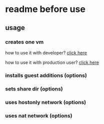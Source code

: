 # readme before use

## usage

### creates one vm
how to use it with  developer? [click here](./docs/how-to-use-for-dev/clone-one.md)

how to use it with  production user? [click here](./docs/how-to-use-for-pro/clone-one.md)

### installs guest additions (options)

### sets share dir (options)

### uses hostonly network (options)

### uses nat network (options)